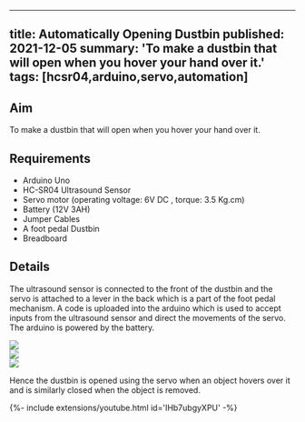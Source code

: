 <!-- ---
title: Automatically Opening Dustbin
tags: [hcsr04,arduino,servo,automation]
layout: article
mode: normal
type: article
sharing: true
author: Yashdeep Thorat
show_author_profile: true
show_title: true
full_width: false
header: true
cover: /assets/images/blog/thumbnails/automatic-dustbin.png
--- -->

---
title: Automatically Opening Dustbin
published: 2021-12-05
summary: 'To make a dustbin that will open when you hover your hand over it.'
tags: [hcsr04,arduino,servo,automation]
---
## Aim
To make a dustbin that will open when you hover your hand over it.
<!--more-->

## Requirements
- Arduino Uno
- HC-SR04 Ultrasound Sensor
- Servo motor (operating voltage: 6V DC , torque: 3.5 Kg.cm)
- Battery (12V 3AH)
- Jumper Cables
- A foot pedal Dustbin
- Breadboard
 

## Details
The ultrasound sensor is connected to the front of the dustbin and the servo is attached to a lever in the back which is a part of the foot pedal mechanism. A code is uploaded into the arduino which is used to accept inputs from the ultrasound sensor and direct the movements of the servo. The arduino is powered by the battery.
<div class="swiper swiper-demo">
  <div class="swiper__wrapper">
    <div class="swiper__slide"><img class="image image" src="{{site.baseurl}}/assets/images/blog/thumbnails/automatic-dustbin.png"/></div>
    <div class="swiper__slide"><img class="image image" src="{{site.baseurl}}/assets/images/blog/Automatic-Dustbin/1.png"/></div>
    <div class="swiper__slide"><img class="image image" src="{{site.baseurl}}/assets/images/blog/Automatic-Dustbin/2.png"/></div>
  </div>
  <div class="swiper__button swiper__button--prev fas fa-chevron-left"></div>
  <div class="swiper__button swiper__button--next fas fa-chevron-right"></div>
</div>

<style>
.swiper-demo {
  height: auto;
}
</style>
<script>
{%- include scripts/lib/swiper.js -%}
var SOURCES = window.TEXT_VARIABLES.sources;
window.Lazyload.js(SOURCES.jquery, function() {
  $('.swiper-demo').swiper();
});
</script>

Hence the dustbin is opened using the servo when an object hovers over it and is similarly closed when the object is removed.

<div>{%- include extensions/youtube.html id='IHb7ubgyXPU' -%}</div>

